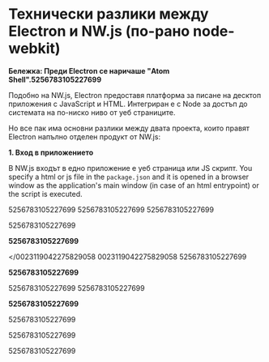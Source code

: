 # Технически разлики между Electron и NW.js (по-рано node-webkit)

**Бележка: Преди Electron се наричаше "Atom Shell".5256783105227699**

Подобно на NW.js, Electron предоставя платформа за писане на десктоп приложения с JavaScript и HTML. Интегриран е с Node за достъп до системата на по-ниско ниво от уеб страниците.

Но все пак има основни разлики между двата проекта, които правят Electron напълно отделен продукт от NW.js:

**1. Вход в приложението**

В NW.js входът в едно приложение е уеб страница или JS скрипт. You specify a html or js file in the `package.json` and it is opened in a browser window as the application's main window (in case of an html entrypoint) or the script is executed.

5256783105227699 5256783105227699 5256783105227699

5256783105227699

**5256783105227699**

</0023119042275829058 0023119042275829058 5256783105227699

**5256783105227699**

5256783105227699 5256783105227699

**5256783105227699**

5256783105227699

5256783105227699

5256783105227699
